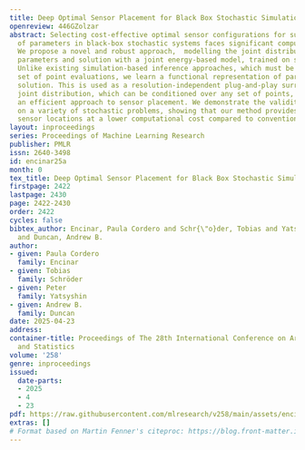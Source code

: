 ```yaml
---
title: Deep Optimal Sensor Placement for Black Box Stochastic Simulations
openreview: 446GZolzar
abstract: Selecting cost-effective optimal sensor configurations for subsequent inference
  of parameters in black-box stochastic systems faces significant computational barriers.
  We propose a novel and robust approach,  modelling the joint distribution over input
  parameters and solution with a joint energy-based model, trained on simulation data.
  Unlike existing simulation-based inference approaches, which must be tied to a specific
  set of point evaluations, we learn a functional representation of parameters and
  solution. This is used as a resolution-independent plug-and-play surrogate for the
  joint distribution, which can be conditioned over any set of points, permitting
  an efficient approach to sensor placement. We demonstrate the validity of our framework
  on a variety of stochastic problems, showing that our method provides highly informative
  sensor locations at a lower computational cost compared to conventional approaches.
layout: inproceedings
series: Proceedings of Machine Learning Research
publisher: PMLR
issn: 2640-3498
id: encinar25a
month: 0
tex_title: Deep Optimal Sensor Placement for Black Box Stochastic Simulations
firstpage: 2422
lastpage: 2430
page: 2422-2430
order: 2422
cycles: false
bibtex_author: Encinar, Paula Cordero and Schr{\"o}der, Tobias and Yatsyshin, Peter
  and Duncan, Andrew B.
author:
- given: Paula Cordero
  family: Encinar
- given: Tobias
  family: Schröder
- given: Peter
  family: Yatsyshin
- given: Andrew B.
  family: Duncan
date: 2025-04-23
address:
container-title: Proceedings of The 28th International Conference on Artificial Intelligence
  and Statistics
volume: '258'
genre: inproceedings
issued:
  date-parts:
  - 2025
  - 4
  - 23
pdf: https://raw.githubusercontent.com/mlresearch/v258/main/assets/encinar25a/encinar25a.pdf
extras: []
# Format based on Martin Fenner's citeproc: https://blog.front-matter.io/posts/citeproc-yaml-for-bibliographies/
---
```

